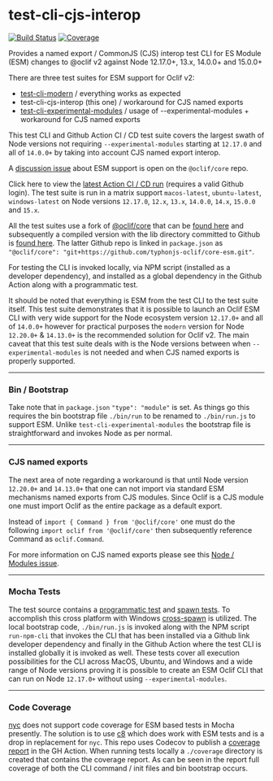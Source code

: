 # test-cli-cjs-interop
[![Build Status](https://github.com/typhonjs-oclif/test-cli-cjs-interop/workflows/CI/CD/badge.svg)](#)
[![Coverage](https://img.shields.io/codecov/c/github/typhonjs-oclif/test-cli-cjs-interop.svg)](https://codecov.io/github/typhonjs-oclif/test-cli-cjs-interop)

Provides a named export / CommonJS (CJS) interop test CLI for ES Module (ESM) changes to @oclif v2 against Node 
12.17.0+, 13.x, 14.0.0+ and 15.0.0+

There are three test suites for ESM support for Oclif v2:
- [test-cli-modern](https://github.com/typhonjs-oclif/test-cli-modern) / everything works as expected
- test-cli-cjs-interop (this one) / workaround for CJS named exports
- [test-cli-experimental-modules](https://github.com/typhonjs-oclif/test-cli-experimental-modules) / usage of 
  --experimental-modules + workaround for CJS named exports

This test CLI and Github Action CI / CD test suite covers the largest swath of Node versions not requiring 
`--experimental-modules` starting at `12.17.0` and all of `14.0.0+` by taking into account CJS named export interop. 

A [discussion issue](https://github.com/oclif/core/issues/130) about ESM support is open on the `@oclif/core` repo.

Click here to view the [latest Action CI / CD run](https://github.com/typhonjs-oclif/test-cli-cjs-interop/actions)
(requires a valid Github login). The test suite is run in a matrix support `macos-latest`, `ubuntu-latest`, `windows-latest`
on Node versions `12.17.0`, `12.x`, `13.x`, `14.0.0`, `14.x`, `15.0.0` and `15.x`.

All the test suites use a fork of [@oclif/core](https://github.com/oclif/core) that can be [found here](https://github.com/typhonjs-oclif-scratch/core-esm)
and subsequently a compiled version with the lib directory committed to Github is [found here](https://github.com/typhonjs-oclif/core-esm).
The latter Github repo is linked in `package.json` as `"@oclif/core": "git+https://github.com/typhonjs-oclif/core-esm.git"`.

For testing the CLI is invoked locally, via NPM script (installed as a developer dependency), and installed as a global
dependency in the Github Action along with a programmatic test.

It should be noted that everything is ESM from the test CLI to the test suite itself. This test suite demonstrates that 
it is possible to launch an Oclif ESM CLI with very wide support for the Node ecosystem version `12.17.0+` and all of 
`14.0.0+` however for practical purposes the `modern` version for Node `12.20.0+` & `14.13.0+` is the recommended 
solution for Oclif v2. The main caveat that this test suite deals with is the Node versions between when 
`--experimental-modules` is not needed and when CJS named exports is properly supported.

----
### Bin / Bootstrap

Take note that in `package.json` `"type": "module"` is set. As things go this requires the bin bootstrap file
`./bin/run` to be renamed to `./bin/run.js` to support ESM. Unlike `test-cli-experimental-modules` the bootstrap 
file is straightforward and invokes Node as per normal. 

----
### CJS named exports

The next area of note regarding a workaround is that until Node version `12.20.0+` and `14.13.0+` that one can not
import via standard ESM mechanisms named exports from CJS modules. Since Oclif is a CJS module one must import Oclif
as the entire package as a default export.

Instead of `import { Command } from '@oclif/core'` one must do the following `import oclif from '@oclif/core'` then
subsequently reference Command as `oclif.Command`.

For more information on CJS named exports please see this [Node / Modules issue](https://github.com/nodejs/modules/issues/81).

----
### Mocha Tests

The test source contains a [programmatic test](https://github.com/typhonjs-oclif/test-cli-cjs-interop/blob/main/test/src/programmatic.test.js)
and [spawn tests](https://github.com/typhonjs-oclif/test-cli-cjs-interop/blob/main/test/src/spawn.test.js). To 
accomplish this cross platform with Windows [cross-spawn](https://www.npmjs.com/package/cross-spawn)
is utilized. The local bootstrap code, `./bin/run.js` is invoked along with the NPM script `run-npm-cli` that invokes
the CLI that has been installed via a Github link developer dependency and finally in the Github Action where the test
CLI is installed globally it is invoked as well. These tests cover all execution possibilities for the CLI across
MacOS, Ubuntu, and Windows and a wide range of Node versions proving it is possible to create an ESM Oclif CLI that
can run on Node `12.17.0+` without using `--experimental-modules`.

----
### Code Coverage

[nyc](https://www.npmjs.com/package/nyc) does not support code coverage for ESM based tests in Mocha presently. The
solution is to use [c8](https://www.npmjs.com/package/c8) which does work with ESM tests and is a drop in replacement
for `nyc`. This repo uses Codecov to publish a [coverage report](https://codecov.io/github/typhonjs-oclif/test-cli-cjs-interop)
in the GH Action. When running tests locally a `./coverage` directory is created that contains the coverage report. As
can be seen in the report full coverage of both the CLI command / init files and bin bootstrap occurs. 
